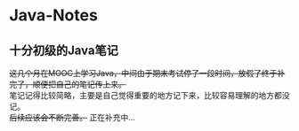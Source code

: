 # Java-Notes
## 十分初级的Java笔记

~~这几个月在MOOC上学习Java，中间由于期末考试停了一段时间，放假了终于补完了，顺便把自己的笔记传上来。<br>~~
笔记记得比较简略，主要是自己觉得重要的地方记下来，比较容易理解的地方都没记。<br>
~~后续应该会不断完善。~~
正在补充中...
